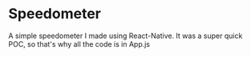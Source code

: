 # Speedometer
 A simple speedometer I made using React-Native. It was a super quick POC, so that's why all the code is in App.js
